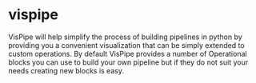 # vispipe

VisPipe will help simplify the process of building pipelines in python by providing you a convenient visualization that can be simply extended to custom operations.
By default VisPipe provides a number of Operational blocks you can use to build your own pipeline but if they do not suit your needs creating new blocks is easy.
